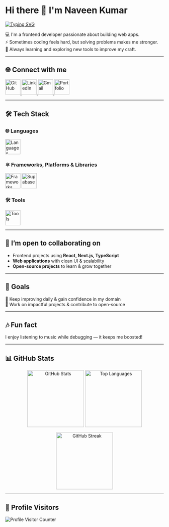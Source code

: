 # Hi there 👋 I'm Naveen Kumar  

[![Typing SVG](https://readme-typing-svg.herokuapp.com?color=%233382ED&size=30&lines=Frontend+Developer;React+%7C+Next.js+%7C+TypeScript;Always+Learning+%26+Growing)](https://git.io/typing-svg)

💻 I'm a frontend developer passionate about building web apps.  
⚡ Sometimes coding feels hard, but solving problems makes me stronger.  
🚀 Always learning and exploring new tools to improve my craft.  
 

---

## 🌐 Connect with me  

<p align="left">
  <a href="https://github.com/naveenkumar13-gif" target="_blank" title="Visit my GitHub">
    <img src="https://skillicons.dev/icons?i=github" height="48" alt="GitHub" />
  </a>
  <a href="https://www.linkedin.com/in/naveen-kumar-6776b4331/" target="_blank" title="Connect on LinkedIn">
    <img src="https://skillicons.dev/icons?i=linkedin" height="48" alt="LinkedIn" />
  </a>
  <a href="mailto:naveenkumarofficial1316@gmail.com" target="_blank" title="Send me an Email">
    <img src="https://skillicons.dev/icons?i=gmail" height="48" alt="Gmail" />
  </a>
  <a href="https://portfolio-iota-steel-55.vercel.app/" target="_blank" title="Check out my Portfolio">
    <img src="https://img.icons8.com/color/48/000000/internet--v1.png" height="48" alt="Portfolio"/>
  </a>
</p>

---

## 🛠️ Tech Stack  

### 🌐 Languages  
<p align="left">
  <img src="https://skillicons.dev/icons?i=html,css,js,ts" height="48" alt="Languages" />
</p>

### ⚛️ Frameworks, Platforms & Libraries  
<p align="left">
  <img src="https://skillicons.dev/icons?i=react,next,tailwind" height="48" alt="Frameworks" />
  <img src="https://skillicons.dev/icons?i=supabase" height="48" alt="Supabase" />
</p>

### 🛠️ Tools  
<p align="left">
  <img src="https://skillicons.dev/icons?i=git,github,vscode" height="48" alt="Tools" />
</p>

---

## 🤝 I’m open to collaborating on  
- Frontend projects using **React, Next.js, TypeScript**  
- **Web applications** with clean UI & scalability  
- **Open-source projects** to learn & grow together  

---

## 🎯 Goals  
📌 Keep improving daily & gain confidence in my domain  
📌 Work on impactful projects & contribute to open-source  

---

## 🎶 Fun fact  
I enjoy listening to music while debugging — it keeps me boosted!  

---

## 📊 GitHub Stats  

<p align="center">
  <img src="https://github-readme-stats.vercel.app/api?username=naveenkumar13-gif&show_icons=true&theme=radical" alt="GitHub Stats" height="180"/>
  <img src="https://github-readme-stats.vercel.app/api/top-langs/?username=naveenkumar13-gif&layout=compact&theme=radical" alt="Top Languages" height="180"/>
</p>

<p align="center">
  <img src="https://streak-stats.demolab.com/?user=naveenkumar13-gif&theme=radical" alt="GitHub Streak" height="180"/>
</p>

---

## 👀 Profile Visitors  

<p align="left">
  <img src="https://komarev.com/ghpvc/?username=naveenkumar13-gif&label=Profile%20views&color=0e75b6&style=flat" alt="Profile Visitor Counter" />
</p>
